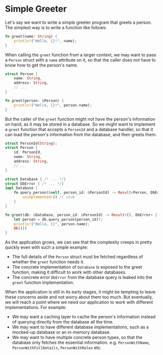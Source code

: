 # Simple Greeter

Let's say we want to write a simple greeter program that greets a person.
The simplest way is to write a function like follows:

```rust
fn greet(name: String) {
    println!("Hello, {}!", name);
}
```

When calling the `greet` function from a larger context, we may want to pass
a `Person` struct with a `name` attribute on it, so that the caller does not
have to know how to get the person's name.

```rust
struct Person {
    name: String,
    address: String,
    // ...
}

fn greet(person: &Person) {
    println!("Hello, {}!", person.name);
}
```

But the caller of the `greet` function might not have the person's information
on hand, as it may be stored in a database. So we might want to implement
a `greet` function that accepts a `PersonId` and a database handler, so that
it can load the person's information from the database, and then greets them.

```rust
struct PersonId(String);
struct Person {
    id: PersonId,
    name: String,
    address: String,
    // ...
}

struct Database { /* ... */}
struct DbError { /* ... */}
impl Database {
    fn query_person(&self, person_id: &PersonId) -> Result<Person, DbError> {
        unimplemented!() // stub
    }
}

fn greet(db: &Database, person_id: &PersonId) -> Result<(), DbError> {
    let person = db.query_person(person_id)?;
    println!("Hello, {}", person.name);
    Ok(())
}
```

As the application grows, we can see that the complexity creeps in pretty
quickly even with such a simple example:

- The full details of the `Person` struct must be fetched regardless of
    whether the `greet` function needs it.
- The concrete implementation of `Database` is exposed to the greet function,
    making it difficult to work with other databases.
- The concrete error `DbError` from the database query is leaked into the
    `greet` function implementation.

When the application is still in its early stages, it might be tempting to
leave these concerns aside and not worry about them too much. But eventually,
we will reach a point where we need our application to work with different
implementations. For example:

- We may want a caching layer to cache the person's information instead of
    querying directly from the database all the time.
- We may want to have different database implementations, such as a mocked-up
    database or an in-memory database.
- We may want to have multiple concrete person types, so that the database
    only fetches the essential information. e.g. `PersonWithName`,
    `PersonWithFullDetails`, `PersonWithRoles` etc.
